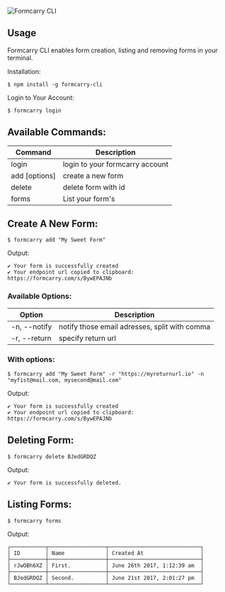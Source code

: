 ![Formcarry CLI](https://s3-us-west-2.amazonaws.com/formcarry/repo-banner.jpg "Formcarry CLI")

## Usage
Formcarry CLI enables form creation, listing and removing forms in your terminal.

Installation:
```
$ npm install -g formcarry-cli
```

Login to Your Account:
```
$ formcarry login
```

## Available Commands:
Command | Description
--- | ---
login | login to your formcarry account
add [options] <name> | create a new form
delete <id> | delete form with id
forms | List your form's

## Create A New Form:
```
$ formcarry add "My Sweet Form"
```
Output:
```
✔ Your form is successfully created
✔ Your endpoint url copied to clipboard:
https://formcarry.com/s/BywEPAJNb
```

### Available Options:
Option | Description
--- | ---
-n, --notify <notify> | notify those email adresses, split with comma
-r, --return <return> | specify return url

### With options:
```
$ formcarry add "My Sweet Form" -r "https://myreturnurl.io" -n "myfist@mail.com, mysecond@mail.com"
```
Output:
```
✔ Your form is successfully created
✔ Your endpoint url copied to clipboard:
https://formcarry.com/s/BywEPAJNb
```

## Deleting Form:
```
$ formcarry delete BJedGRDQZ
```
Output:
```
✔ Your form is successfully deleted.
```

## Listing Forms:
```
$ formcarry forms
```
Output:
```
┌───────────┬──────────────────┬─────────────────────────────┐
│ ID        │ Name             │ Created At                  │
├───────────┼──────────────────┼─────────────────────────────┤
│ rJwOBh6XZ │ First.           │ June 26th 2017, 1:12:39 am  │
├───────────┼──────────────────┼─────────────────────────────┤
│ BJedGRDQZ │ Second.          │ June 21st 2017, 2:01:27 pm  │
└───────────┴──────────────────┴─────────────────────────────┘
```